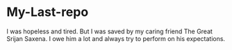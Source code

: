 # My-Last-repo
I was hopeless and tired. But I was saved by my caring friend The Great Srijan Saxena. I owe him a lot and always try to perform on his expectations.
